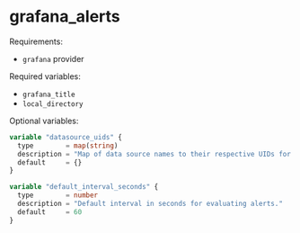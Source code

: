 # grafana_alerts

Requirements:
- `grafana` provider

Required variables:
- `grafana_title`
- `local_directory`

Optional variables:
```terraform
variable "datasource_uids" {
  type        = map(string)
  description = "Map of data source names to their respective UIDs for template substitution."
  default     = {}
}

variable "default_interval_seconds" {
  type        = number
  description = "Default interval in seconds for evaluating alerts."
  default     = 60
}
